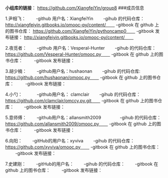 **小组库的链接**： https://github.com/XiangfeiYin/group8
###成员信息

1.尹相飞：　　
-github 用户名：XiangfeiYin　　
-gihub 的代码仓库： http://xiangfeiyin.gitbooks.io/omooc-py/content/　　
-gitbook 在 github 上的图书仓库： https://github.com/XiangfeiYin/pythoncamp0　　
-gitbook 发布链接： http://xiangfeiyin.gitbooks.io/omooc-py/content/　　

2.夜觅者：　　
-github 用户名：Vesperal-Hunter　　
-gihub 的代码仓库：https://github.com/Vesperal-Hunter/omooc.py　　
-gitbook 在 github 上的图书仓库： 　　
-gitbook 发布链接： 　　

3.胡少楠：　　
-github用户名：hushaonan　　
-gihub 的代码仓库: https://github.com/hushaonan/omooc.py　　
-gitbook 在 github 上的图书仓库： 　　
-gitbook 发布链接：　　

4.小勺：　　　
-github用户名： clamclair　　
-gihub 的代码仓库：https://github.com/clamclair/omccy.py.git　　
-gitbook 在 github 上的图书仓库：　　 
-gitbook 发布链接：　　

5.意师傅：　　
-github用户名：allansmith2009　　　　
-gihub 的代码仓库：https://github.com/allansmith2009/omooc.py　　
-gitbook 在 github 上的图书仓库： 　　
-gitbook 发布链接：　　　

6.向阳：　　
-gitHub的用户名：xyviva　　
-gihub 的代码仓库：https://github.com/xyviva/omooc.py　　
-gitbook 在 github 上的图书仓库： 　　
-gitbook 发布链接：　　

7.史建刚：　　
-gitHub的用户名：　　
-gihub 的代码仓库：　　
-gitbook 在 github 上的图书仓库： 　　
-gitbook 发布链接：　　
